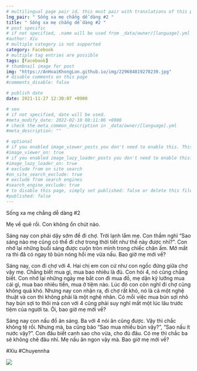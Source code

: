 ```yaml
---
# multilingual page pair id, this must pair with translations of this page. (This name must be unique)
lng_pair: " Sống xa mẹ chẳng dễ dàng #2 "
title: " Sống xa mẹ chẳng dễ dàng #2 "
# post specific
# if not specified, .name will be used from _data/owner/[language].yml
#author: Xíu
# multiple category is not supported
category: Facebook
# multiple tag entries are possible
tags: [Facebook]
# thumbnail image for post
img: "https://AnHoaiKhongLon.github.io/img/229684819270239.jpg"
# disable comments on this page
#comments_disable: false

# publish date
date: 2021-11-27 12:30:07 +0900

# seo
# if not specified, date will be used.
#meta_modify_date: 2022-02-10 08:11:06 +0900
# check the meta_common_description in _data/owner/[language].yml
#meta_description: ""

# optional
# if you enabled image_viewer_posts you don't need to enable this. This is only if image_viewer_posts = false
#image_viewer_on: true
# if you enabled image_lazy_loader_posts you don't need to enable this. This is only if image_lazy_loader_posts = false
#image_lazy_loader_on: true
# exclude from on site search
#on_site_search_exclude: true
# exclude from search engines
#search_engine_exclude: true
# to disable this page, simply set published: false or delete this file
#published: false
---
```


<!-- outline-start -->

Sống xa mẹ chẳng dễ dàng #2

Mẹ về quê rồi. Con không ổn chút nào.

Sáng nay con phải dậy sớm để đi chợ. Trời lạnh lắm mẹ. Con thầm nghĩ “Sao sáng nào mẹ cũng có thể đi chợ trong thời tiết như thế này được nhỉ?”. Con nhớ lại những buổi sáng được cuộn tròn mình trong chiếc chăn ấm. Mở mắt ra thì đã có ngay tô bún nóng hổi mẹ vừa nấu. Bao giờ mẹ mới về?

Sáng nay, con đi chợ với 4. Hai chị em con cứ như con ngốc đứng giữa chợ vậy mẹ. Chẳng biết mua gì, mua bao nhiêu là đủ. Con hỏi 4, nó cũng chẳng biết. Con nhớ lại những ngày mẹ bắt con đi mua đồ, mẹ dặn kỹ lưỡng mua cái gì, mua bao nhiêu tiền, mua ở tiệm nào. Lúc đó con còn nghĩ đi chợ cũng không quá khó. Nhưng nay con nhận ra, đi chợ rất khó, nó là cả một nghệ thuật và con thì không phải là một nghệ nhân. Có mỗi việc mua bún sợi nhỏ hay bún sợi to thôi mà con với 4 cũng phải suy nghĩ mất một lúc lâu trước tiệm của người ta. Ôi, bao giờ mẹ mới về?

Sáng nay con nấu đồ ăn sáng. Ba với 4 nói ăn cũng được. Vậy thì chắc không tệ rồi. Nhưng mà, ba cũng bảo “Sao mua nhiều bún vậy?”, “Sao nấu ít nước vậy?”. Con đâu biết canh sao cho vừa, cho đủ đâu. Có mẹ thì chắc ba sẽ không chê đâu nhỉ. Mẹ nấu ăn ngon vậy mà. Bao giờ mẹ mới về?

#Xíu
#Chuyennha

<!-- outline-end -->

<img src= "https://AnHoaiKhongLon.github.io/img/229684819270239.jpg">